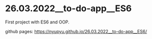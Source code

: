 # 26.03.2022__to-do-app__ES6
First project with ES6 and OOP.


github pages: https://nyupyu.github.io/26.03.2022__to-do-app__ES6/
